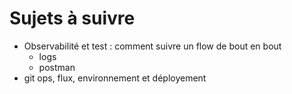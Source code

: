 # Sujets à suivre

- Observabilité et test : comment suivre un flow de bout en bout
  - logs
  - postman
- git ops, flux, environnement et déployement
